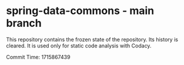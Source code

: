 # spring-data-commons - main branch

This repository contains the frozen state of the repository.
Its history is cleared. It is used only for static code
analysis with Codacy.

Commit Time: 1715867439